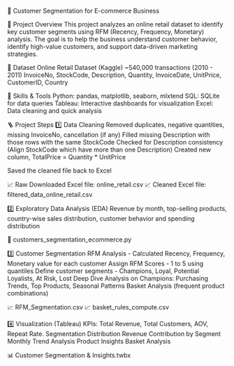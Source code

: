 🛒 Customer Segmentation for E-commerce Business

📌 Project Overview
This project analyzes an online retail dataset to identify key customer segments using RFM (Recency, Frequency, Monetary) analysis. The goal is to help the business understand customer behavior, identify high-value customers, and support data-driven marketing strategies.

📌 Dataset
Online Retail Dataset (Kaggle)
~540,000 transactions (2010 - 2011)
InvoiceNo, StockCode, Description, Quantity, InvoiceDate, UnitPrice, CustomerID, Country

📌 Skills & Tools
Python: pandas, matplotlib, seaborn, mlxtend
SQL: SQLite for data queries
Tableau: Interactive dashboards for visualization
Excel: Data cleaning and quick analysis

🪜 Project Steps
1️⃣ Data Cleaning
Removed duplicates, negative quantities, missing InvoiceNo, cancellation (if any)
Filled missing Description with those rows with the same StockCode
Checked for Description consistency (Align StockCode which have more than one Description)
Created new column, TotalPrice = Quantity * UnitPrice

Saved the cleaned file back to Excel

📈 Raw Downloaded Excel file: online_retail.csv
📈 Cleaned Excel file: filtered_data_online_retail.csv

2️⃣ Exploratory Data Analysis (EDA)
Revenue by month, top-selling products, country-wise sales distribution, customer behavior and spending distribution

📝 customers_segmentation_ecommerce.py

3️⃣ Customer Segmentation
RFM Analysis - Calculated Recency, Frequency, Monetary value for each customer
Assign RFM Scores - 1 to 5 using quantiles
Define customer segments - Champions, Loyal, Potential Loyalists, At Risk, Lost
Deep Dive Analysis on Champions: Purchasing Trends, Top Products, Seasonal Patterns
Basket Analysis (frequent product combinations)

📈 RFM_Segmentation.csv
📈 basket_rules_compute.csv

4️⃣ Visualization (Tableau)
KPIs: Total Revenue, Total Customers, AOV, Repeat Rate.
Segmentation Distribution
Revenue Contribution by Segment
Monthly Trend Analysis
Product Insights
Basket Analysis

📊 Customer Segmentation & Insights.twbx
